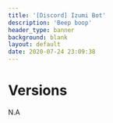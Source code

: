 ```yaml
---
title: '[Discord] Izumi Bot'
description: 'Beep boop'
header_type: banner
background: blank
layout: default
date: 2020-07-24 23:09:38
---
```

# Versions
N.A